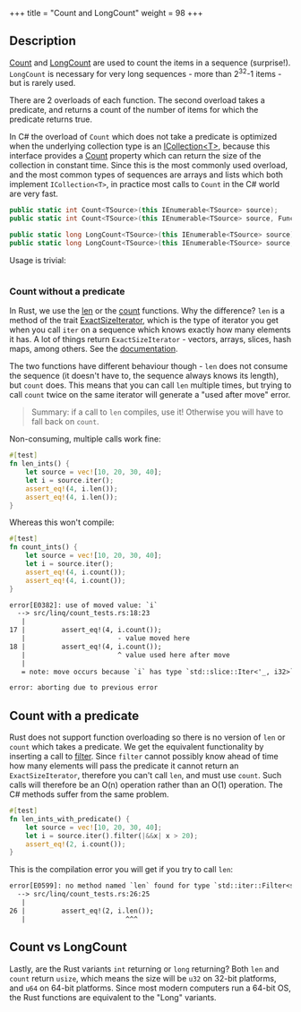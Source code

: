 +++
title = "Count and LongCount"
weight = 98
+++

## Description

[Count](https://docs.microsoft.com/en-gb/dotnet/api/system.linq.enumerable.count?view=netframework-4.7.1#System_Linq_Enumerable_Count)
and
[LongCount](https://docs.microsoft.com/en-gb/dotnet/api/system.linq.enumerable.longcount?view=netframework-4.7.1#System_Linq_Enumerable_LongCount)
are used to count the items in a sequence (surprise!). `LongCount` is necessary for very long
sequences - more than 2<sup>32</sup>-1 items - but is rarely used.

There are 2 overloads of each function. The second overload takes a predicate, and returns a count
of the number of items for which the predicate returns true.

In C# the overload of `Count` which does not take a predicate is optimized when the underlying
collection type is an
[ICollection&lt;T&gt;](https://docs.microsoft.com/en-gb/dotnet/api/system.collections.generic.icollection-1?view=netframework-4.7.1),
because this interface provides a
[Count](https://docs.microsoft.com/en-gb/dotnet/api/system.collections.generic.icollection-1.count?view=netframework-4.7.1)
property which can return the size of the collection in constant time. Since this is the most
commonly used overload, and the most common types of sequences are arrays and lists which both
implement `ICollection<T>`, in practice most calls to `Count` in the C# world are very fast.

```cs
public static int Count<TSource>(this IEnumerable<TSource> source);
public static int Count<TSource>(this IEnumerable<TSource> source, Func<TSource, bool> predicate);

public static long LongCount<TSource>(this IEnumerable<TSource> source);
public static long LongCount<TSource>(this IEnumerable<TSource> source, Func<TSource, bool> predicate);
```

Usage is trivial:

```cs
```

### Count without a predicate

In Rust, we use the
[len](https://doc.rust-lang.org/std/iter/trait.ExactSizeIterator.html#method.len) or the
[count](https://doc.rust-lang.org/std/iter/trait.Iterator.html#method.count) functions. Why the
difference? `len` is a method of the trait
[ExactSizeIterator](https://doc.rust-lang.org/std/iter/trait.ExactSizeIterator.html), which is the
type of iterator you get when you call `iter` on a sequence which knows exactly how many elements it
has. A lot of things return `ExactSizeIterator` - vectors, arrays, slices, hash maps, among others.
See the
[documentation](https://doc.rust-lang.org/std/iter/trait.ExactSizeIterator.html#implementors).

The two functions have different behaviour though - `len` does not consume the sequence (it doesn't
have to, the sequence always knows its length), but `count` does. This means that you can call `len`
multiple times, but trying to call `count` twice on the same iterator will generate a "used after
move" error.

> Summary: if a call to `len` compiles, use it! Otherwise you will have to fall back on `count`.

Non-consuming, multiple calls work fine:

```rs
#[test]
fn len_ints() {
    let source = vec![10, 20, 30, 40];
    let i = source.iter();
    assert_eq!(4, i.len());
    assert_eq!(4, i.len());
}
```

Whereas this won't compile:

```rs
#[test]
fn count_ints() {
    let source = vec![10, 20, 30, 40];
    let i = source.iter();
    assert_eq!(4, i.count());
    assert_eq!(4, i.count());
}
```

```txt
error[E0382]: use of moved value: `i`
  --> src/linq/count_tests.rs:18:23
   |
17 |         assert_eq!(4, i.count());
   |                       - value moved here
18 |         assert_eq!(4, i.count());
   |                       ^ value used here after move
   |
   = note: move occurs because `i` has type `std::slice::Iter<'_, i32>`, which does not implement the `Copy` trait

error: aborting due to previous error
```

## Count with a predicate

Rust does not support function overloading so there is no version of `len` or `count` which takes a
predicate. We get the equivalent functionality by inserting a call to [filter](./linq/where.md). Since `filter`
cannot possibly know ahead of time how many elements will pass the predicate it cannot return an
`ExactSizeIterator`, therefore you can't call `len`, and must use `count`. Such calls will therefore
be an O(n) operation rather than an O(1) operation. The C# methods suffer from the same problem.

```rs
#[test]
fn len_ints_with_predicate() {
    let source = vec![10, 20, 30, 40];
    let i = source.iter().filter(|&&x| x > 20);
    assert_eq!(2, i.count());
}
```

This is the compilation error you will get if you try to call `len`:

```txt
error[E0599]: no method named `len` found for type `std::iter::Filter<std::slice::Iter<'_, {integer}>, [closure@src/linq/count_tests.rs:25:38: 25:50]>` in the current scope
  --> src/linq/count_tests.rs:26:25
   |
26 |         assert_eq!(2, i.len());
   |                         ^^^

```

## Count vs LongCount

Lastly, are the Rust variants `int` returning or `long` returning? Both `len` and `count` return
`usize`, which means the size will be `u32` on 32-bit platforms, and `u64` on 64-bit platforms.
Since most modern computers run a 64-bit OS, the Rust functions are equivalent to the "Long"
variants.
